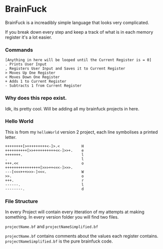 # BrainFuck

BrainFuck is a increadibly simple language that looks very complicated.

If you break down every step and keep a track of what is in each memory register it's a lot easier.

### Commands

```
[Anything in here will be looped until the Current Register is = 0]
. Prints User Input
, Registers User Input and Saves it to Current Register
> Moves Up One Register
< Moves Down One Register
+ Adds 1 to Current Register
- Subtracts 1 from Current Register
```

### Why does this repo exist.

Idk, its pretty cool. Will be adding all my brainfuck projects in here.

### Hello World
This is from my `helloWorld` version 2 project, each line symbolises a printed letter.

```brainfuck
++++++++[>+++++++++<-]>.<          H
++++++++++[>>++++++++++<<-]>>+.    e
+++++++.                           l
.                                  l
+++.<<                             o
++++++++++++++++[>>>++<<<-]>>>.    
---[<<<+++>>>-]<<<.                W
>>.                                o
+++.                               r
------.                            l
--------.                          d
```

### File Structure

In every Project will contain every itteration of my attempts at making something.
In every version folder you will find two files.

`projectName.bf`
and
`projectNameSimplified.bf`

`projectName.bf` contains comments about the values each register contains.
`projectNameSimplified.bf` is the pure brainfuck code.